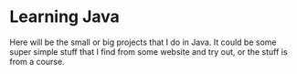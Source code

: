 # Learning Java
Here will be the small or big projects that I do in Java.
It could be some super simple stuff that I find from some website and try out, or the stuff is from a course.

